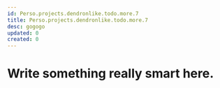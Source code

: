 ```yaml
---
id: Perso.projects.dendronlike.todo.more.7
title: Perso.projects.dendronlike.todo.more.7
desc: gogogo
updated: 0
created: 0
---
```

# Write something really smart here.
